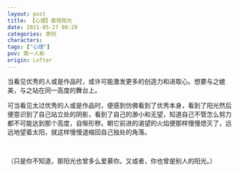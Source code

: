 ```yaml
---
layout: post
title: 【心理】直视阳光
date: 2021-05-27 08:29
categories: 原创
characters: 
tags: ["心理"]
pov: 第一人称
origin: Lofter
---
```


当看见优秀的人或是作品时，或许可能激发更多的创造力和进取心。想要与之媲美，与之站在同一高度的舞台上。

可当看见太过优秀的人或是作品时，便感到仿佛看到了优秀本身，看到了阳光然后便意识到了自己站立处的阴影，看到了自己的渺小和无望，知道自己不管怎么努力都不可能达到那个高度，自惭形秽。朝它前进的渴望的火焰便那样慢慢熄灭了，远远地望着太阳，就这样慢慢退缩回自己独处的角落。

<br>

（只是你不知道，那阳光也曾多么爱慕你。又或者，你也曾是别人的阳光。）

